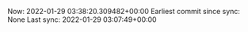 Now: 2022-01-29 03:38:20.309482+00:00 Earliest commit since sync: None Last sync: 2022-01-29 03:07:49+00:00
